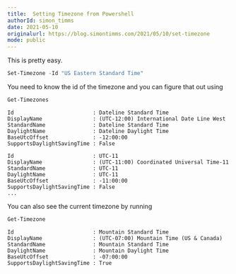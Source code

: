 ```yaml
---
title:  Setting Timezone from Powershell
authorId: simon_timms
date: 2021-05-10
originalurl: https://blog.simontimms.com/2021/05/10/set-timezone
mode: public
---
```




This is pretty easy. 

```powershell
Set-Timezone -Id "US Eastern Standard Time"
```

You need to know the id of the timezone and you can figure that out using 

```powershell
Get-Timezones
```

```
Id                         : Dateline Standard Time
DisplayName                : (UTC-12:00) International Date Line West
StandardName               : Dateline Standard Time
DaylightName               : Dateline Daylight Time
BaseUtcOffset              : -12:00:00
SupportsDaylightSavingTime : False

Id                         : UTC-11
DisplayName                : (UTC-11:00) Coordinated Universal Time-11
StandardName               : UTC-11
DaylightName               : UTC-11
BaseUtcOffset              : -11:00:00
SupportsDaylightSavingTime : False
...
```

You can also see the current timezone by running 

```powershell
Get-Timezone
```

```
Id                         : Mountain Standard Time
DisplayName                : (UTC-07:00) Mountain Time (US & Canada)
StandardName               : Mountain Standard Time
DaylightName               : Mountain Daylight Time
BaseUtcOffset              : -07:00:00
SupportsDaylightSavingTime : True
```